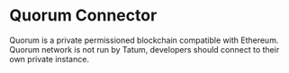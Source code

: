 # Quorum Connector

Quorum is a private permissioned blockchain compatible with Ethereum. Quorum network is not run by Tatum, developers should connect to their own private instance.

